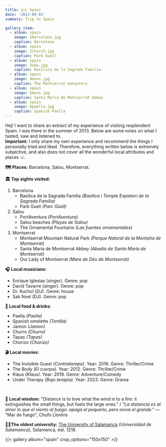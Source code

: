 ```yaml
---
title: 🇪🇸 Spain
date: '2013-09-01'
summary: Trip to Spain

gallery_item:
  - album: spain
    image: 1barcelona.jpg
    caption: Barcelona
  - album: spain
    image: 2church.jpg
    caption: Park Guell
  - album: spain
    image: 3wow.jpg
    caption: Basílica de la Sagrada Familia
  - album: spain
    image: 4mons.jpg
    caption: The Montserrat monastery
  - album: spain
    image: 5mons.jpg
    caption: Santa Maria de Montserrat Abbey
  - album: spain
    image: 6paella.jpg
    caption: Spanish Paella
---
```

Hej! I want to share an extract of my experience of visiting resplendent Spain. I was there in the summer of 2013. Below are some notes on what I tasted, saw and listened to.<br>
<b>Important:</b> I only share my own experience and recommend the things I personally tried and liked. Therefore, everything written below is extremely subjective, and also does not cover all the wonderful local attributes and places ☺️.

<b>🗺 Places:</b> Barcelona, Salou, Montserrat.<br>

<b>🏛 Top sights visited: </b>
1. Barcelona
    - Basilica de la Sagrada Familia <i>(Basílica i Temple Expiatori de la Sagrada Família)</i>
    - Park Guell <i>(Parc Güell)</i>
2. Salou
    - PortAventura <i>(PortAventura)</i>
    - Salou beaches <i>(Playas de Salou)</i>
    - The Ornamental Fountains <i>(Las fuentes ornamentales)</i>
3. Montserrat
    - Montserrat Mountain Natural Park <i>(Parque Natural de la Montaña de Montserrat)</i>
    - Santa Maria de Montserrat Abbey <i>(Abadía de Santa María de Montserrat)</i>
    - Our Lady of Montserrat  <i>(Mare de Déu de Montserrat)</i>

<b>🎧 Local musicians: </b>
- Enrique Iglesias (singer). Genre: pop
- David Tavarre (singer). Genre: pop
- Dr. Kucho! (DJ). Genre: house
- Sak Noel (DJ). Genre: pop


<b>🥘 Local food & drinks: </b>
- Paella <i>(Paella)</i>
- Spanish omelette <i>(Tortilla)</i>
- Jamon <i>(Jamon)</i>
- Churro <i>(Churro)</i>
- Tapas <i>(Tapas)</i>
- Chorizo <i>(Chorizo)</i>

<b>🎬 Local movies:</b>
-  The Invisible Guest <i>(Contratiempo)</i>. Year: 2016. Genre: Thriller/Crime
-  The Body <i>(El cuerpo)</i>. Year: 2012. Genre: Thriller/Crime
-  Klaus <i>(Klaus)</i>. Year: 2019. Genre: Adventure/Comedy 
-  Under Therapy <i>(Bajo terapia)</i>. Year: 2023. Genre: Drama
<br>

<b>🦉 Local wisdom:</b> "Distance is to love what the wind is to a fire: it extinguishes the small things, but fuels the large ones." / <i>"La distancia es al amor lo que el viento al fuego: apaga el pequeño, pero aviva el grande."</i> — "Mar de fuego", Chufo Lloréns

<b>👨‍🎓The oldest university:</b> <a href = "https://www.usal.es/" target="_blank">The University of Salamanca</a> <i>(Universidad de Salamanca)</i>, Salamanca, est. 1218. 

{{< gallery album="spain" crop_options="150x150" >}}
   

